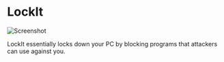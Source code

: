# LockIt
![Screenshot](lockit.ico)

LockIt essentially locks down your PC by blocking programs that attackers can use against you.
